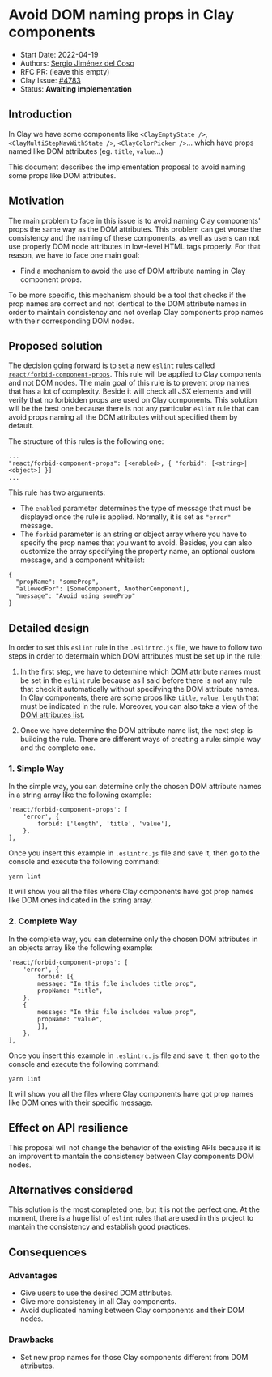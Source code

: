 # Avoid DOM naming props in Clay components

-   Start Date: 2022-04-19
-   Authors: [Sergio Jiménez del Coso](https://github.com/sergiojimcos)
-   RFC PR: (leave this empty)
-   Clay Issue: [#4783](https://github.com/liferay/clay/issues/4783)
-   Status: **Awaiting implementation**

## Introduction

In Clay we have some components like `<ClayEmptyState />`, `<ClayMultiStepNavWithState />`, `<ClayColorPicker />`... which have props named like DOM attributes (eg. `title`, `value`...)

This document describes the implementation proposal to avoid naming some props like DOM attributes.

## Motivation

The main problem to face in this issue is to avoid naming Clay components' props the same way as the DOM attributes. This problem can get worse the consistency and the naming of these components, as well as users can not use properly DOM node attributes in low-level HTML tags properly. For that reason, we have to face one main goal:

-   Find a mechanism to avoid the use of DOM attribute naming in Clay component props.

To be more specific, this mechanism should be a tool that checks if the prop names are correct and not identical to the DOM attribute names in order to maintain consistency and not overlap Clay components prop names with their corresponding DOM nodes.

## Proposed solution

The decision going forward is to set a new `eslint` rules called [`react/forbid-component-props`](https://github.com/jsx-eslint/eslint-plugin-react/blob/master/docs/rules/forbid-component-props.md). This rule will be applied to Clay components and not DOM nodes. The main goal of this rule is to prevent prop names that has a lot of complexity. Beside it will check all JSX elements and will verify that no forbidden props are used on Clay components. This solution will be the best one because there is not any particular `eslint` rule that can avoid props naming all the DOM attributes without specified them by default.

The structure of this rules is the following one:

```
...
"react/forbid-component-props": [<enabled>, { "forbid": [<string>|<object>] }]
...

```

This rule has two arguments:

-   The `enabled` parameter determines the type of message that must be displayed once the rule is applied. Normally, it is set as `"error"` message.
-   The `forbid` parameter is an string or object array where you have to specify the prop names that you want to avoid. Besides, you can also customize the array specifying the property name, an optional custom message, and a component whitelist:

```
{
  "propName": "someProp",
  "allowedFor": [SomeComponent, AnotherComponent],
  "message": "Avoid using someProp"
}

```

## Detailed design

In order to set this `eslint` rule in the `.eslintrc.js` file, we have to follow two steps in order to determain which DOM attributes must be set up in the rule:

1. In the first step, we have to determine which DOM attribute names must be set in the `eslint` rule because as I said before there is not any rule that check it automatically without specifying the DOM attribute names. In Clay components, there are some props like `title`, `value`, `length` that must be indicated in the rule. Moreover, you can also take a view of the [DOM attributes list](https://developer.mozilla.org/en-US/docs/Web/HTML/Attributes).

2. Once we have determine the DOM attribute name list, the next step is building the rule. There are different ways of creating a rule: simple way and the complete one.

### 1. Simple Way

In the simple way, you can determine only the chosen DOM attribute names in a string array like the following example:

```
'react/forbid-component-props': [
	'error', {
		forbid: ['length', 'title', 'value'],
	},
],
```

Once you insert this example in `.eslintrc.js` file and save it, then go to the console and execute the following command:

```
yarn lint
```

It will show you all the files where Clay components have got prop names like DOM ones indicated in the string array.

### 2. Complete Way

In the complete way, you can determine only the chosen DOM attributes in an objects array like the following example:

```
'react/forbid-component-props': [
	'error', {
		forbid: [{
        message: "In this file includes title prop",
        propName: "title",
    },
    {
        message: "In this file includes value prop",
        propName: "value",
        }],
	},
],
```

Once you insert this example in `.eslintrc.js` file and save it, then go to the console and execute the following command:

```
yarn lint
```

It will show you all the files where Clay components have got prop names like DOM ones with their specific message.

## Effect on API resilience

This proposal will not change the behavior of the existing APIs because it is an improvent to mantain the consistency between Clay components DOM nodes.

## Alternatives considered

This solution is the most completed one, but it is not the perfect one. At the moment, there is a huge list of `eslint` rules that are used in this project to mantain the consistency and establish good practices.

## Consequences

### Advantages

-   Give users to use the desired DOM attributes.
-   Give more consistency in all Clay components.
-   Avoid duplicated naming between Clay components and their DOM nodes.

### Drawbacks

-   Set new prop names for those Clay components different from DOM attributes.
